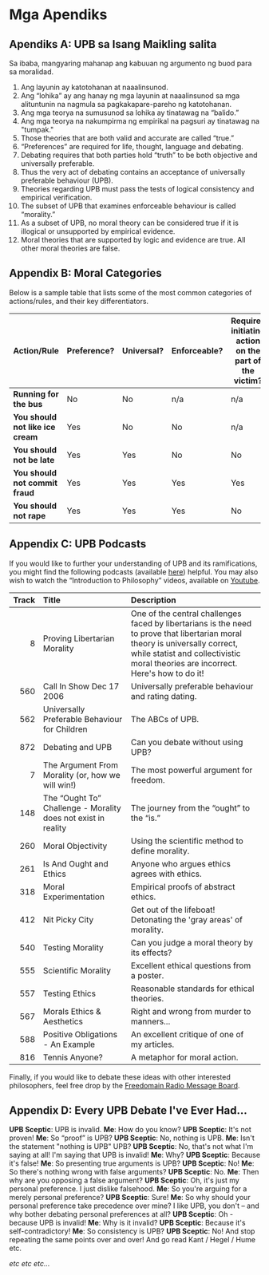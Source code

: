# Mga Apendiks

## Apendiks A: UPB sa Isang Maikling salita

Sa ibaba, mangyaring mahanap ang kabuuan ng argumento ng buod para sa moralidad.

1. Ang layunin ay katotohanan at naaalinsunod.
2. Ang “lohika” ay ang hanay ng mga layunin at naaalinsunod sa mga alituntunin na nagmula sa pagkakapare-pareho ng katotohanan.
3. Ang mga teorya na sumusunod sa lohika ay tinatawag na “balido.”
4. Ang mga teorya na nakumpirma ng empirikal na pagsuri ay tinatawag na "tumpak."
5. Those theories that are both valid and accurate are called “true.”
6. “Preferences” are required for life, thought, language and debating.
7. Debating requires that both parties hold “truth” to be both objective and universally preferable.
8. Thus the very act of debating contains an acceptance of universally preferable behaviour (UPB).
9. Theories regarding UPB must pass the tests of logical consistency and empirical verification.
10. The subset of UPB that examines enforceable behaviour is called “morality.”
11. As a subset of UPB, no moral theory can be considered true if it is illogical or unsupported by empirical evidence.
12. Moral theories that are supported by logic and evidence are true. All other moral theories are false.

## Appendix B: Moral Categories

Below is a sample table that lists some of the most common categories of actions/rules, and their key differentiators.

| Action/Rule                       | Preference? | Universal? | Enforceable? | Requires initiating action on the part of the victim? | Can violators be avoided? | Moral Category                |
| --------------------------------- | ----------- | ---------- | ------------ | ----------------------------------------------------- | ------------------------- | ----------------------------- |
| **Running for the bus**           | No          | No         | n/a          | n/a                                                   | n/a                       | Neutral                       |
| **You should not like ice cream** | Yes         | No         | No           | n/a                                                   | n/a                       | Neutral (personal preference) |
| **You should not be late**        | Yes         | Yes        | No           | No                                                    | Yes                       | APA                           |
| **You should not commit fraud**   | Yes         | Yes        | Yes          | Yes                                                   | Yes                       | Good                          |
| **You should not rape**           | Yes         | Yes        | Yes          | No                                                    | No                        | Good                          |

## Appendix C: UPB Podcasts

If you would like to further your understanding of UPB and its ramifications, you might find the following podcasts (available [here](www.freedomainradio.com)) helpful. You may also wish to watch the “Introduction to Philosophy” videos, available on [Youtube](www.youtube.com/freedomainradio).

| Track | Title                                                         | Description                                                                                                                                                                                                        |
| -----:|:------------------------------------------------------------- |:------------------------------------------------------------------------------------------------------------------------------------------------------------------------------------------------------------------ |
|     8 | Proving Libertarian Morality                                  | One of the central challenges faced by libertarians is the need to prove that libertarian moral theory is universally correct, while statist and collectivistic moral theories are incorrect. Here's how to do it! |
|   560 | Call In Show Dec 17 2006                                      | Universally preferable behaviour and rating dating.                                                                                                                                                                |
|   562 | Universally Preferable Behaviour for Children                 | The ABCs of UPB.                                                                                                                                                                                                   |
|   872 | Debating and UPB                                              | Can you debate without using UPB?                                                                                                                                                                                  |
|     7 | The Argument From Morality (or, how we will win!)             | The most powerful argument for freedom.                                                                                                                                                                            |
|   148 | The “Ought To” Challenge - Morality does not exist in reality | The journey from the “ought” to the “is.”                                                                                                                                                                          |
|   260 | Moral Objectivity                                             | Using the scientific method to define morality.                                                                                                                                                                    |
|   261 | Is And Ought and Ethics                                       | Anyone who argues ethics agrees with ethics.                                                                                                                                                                       |
|   318 | Moral Experimentation                                         | Empirical proofs of abstract ethics.                                                                                                                                                                               |
|   412 | Nit Picky City                                                | Get out of the lifeboat! Detonating the 'gray areas' of morality.                                                                                                                                                  |
|   540 | Testing Morality                                              | Can you judge a moral theory by its effects?                                                                                                                                                                       |
|   555 | Scientific Morality                                           | Excellent ethical questions from a poster.                                                                                                                                                                         |
|   557 | Testing Ethics                                                | Reasonable standards for ethical theories.                                                                                                                                                                         |
|   567 | Morals Ethics & Aesthetics                                    | Right and wrong from murder to manners...                                                                                                                                                                          |
|   588 | Positive Obligations - An Example                             | An excellent critique of one of my articles.                                                                                                                                                                       |
|   816 | Tennis Anyone?                                                | A metaphor for moral action.                                                                                                                                                                                       |

Finally, if you would like to debate these ideas with other interested philosophers, feel free drop by the [Freedomain Radio Message Board](www.freedomainradio.com/board).

## Appendix D: Every UPB Debate I've Ever Had...

**UPB Sceptic**: UPB is invalid. **Me**: How do you know? **UPB Sceptic**: It's not proven! **Me**: So “proof” is UPB? **UPB Sceptic**: No, nothing is UPB. **Me**: Isn't the statement "nothing is UPB" UPB? **UPB Sceptic**: No, that's not what I'm saying at all! I'm saying that UPB is invalid! **Me**: Why? **UPB Sceptic**: Because it's false! **Me**: So presenting true arguments is UPB? **UPB Sceptic**: No! **Me**: So there's nothing wrong with false arguments? **UPB Sceptic**: No. **Me**: Then why are you opposing a false argument? **UPB Sceptic**: Oh, it's just my personal preference. I just dislike falsehood. **Me**: So you're arguing for a merely personal preference? **UPB Sceptic**: Sure! **Me**: So why should your personal preference take precedence over mine? I like UPB, you don't – and why bother debating personal preferences at all? **UPB Sceptic**: Oh - because UPB is invalid! **Me**: Why is it invalid? **UPB Sceptic**: Because it's self-contradictory! **Me**: So consistency is UPB? **UPB Sceptic**: No! And stop repeating the same points over and over! And go read Kant / Hegel / Hume etc.

*etc etc etc...*